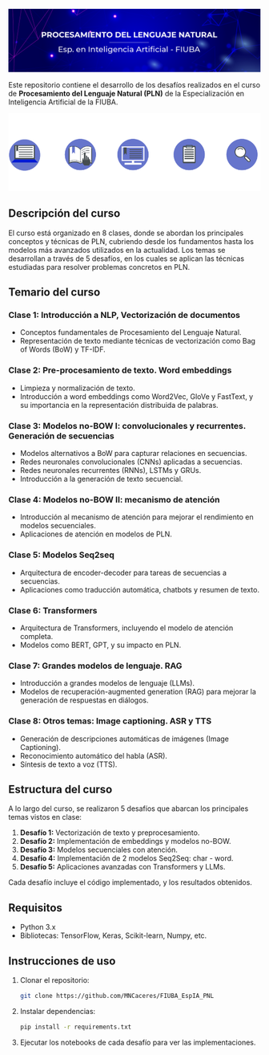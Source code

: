 ![Ejemplo de Imagen](/img/2.png)

Este repositorio contiene el desarrollo de los desafíos realizados en el curso de **Procesamiento del Lenguaje Natural (PLN)** de la Especialización en Inteligencia Artificial de la FIUBA.




<div align="center">
  <img src="/img/2_2.png" alt="Texto alternativo" width="700"/>
</div>



## Descripción del curso 

El curso está organizado en 8 clases, donde se abordan los principales conceptos y técnicas de PLN, cubriendo desde los fundamentos hasta los modelos más avanzados utilizados en la actualidad. Los temas se desarrollan a través de 5 desafíos, en los cuales se aplican las técnicas estudiadas para resolver problemas concretos en PLN.

## Temario del curso

### Clase 1: Introducción a NLP, Vectorización de documentos
- Conceptos fundamentales de Procesamiento del Lenguaje Natural.
- Representación de texto mediante técnicas de vectorización como Bag of Words (BoW) y TF-IDF.

### Clase 2: Pre-procesamiento de texto. Word embeddings
- Limpieza y normalización de texto.
- Introducción a word embeddings como Word2Vec, GloVe y FastText, y su importancia en la representación distribuida de palabras.

### Clase 3: Modelos no-BOW I: convolucionales y recurrentes. Generación de secuencias
- Modelos alternativos a BoW para capturar relaciones en secuencias.
- Redes neuronales convolucionales (CNNs) aplicadas a secuencias.
- Redes neuronales recurrentes (RNNs), LSTMs y GRUs.
- Introducción a la generación de texto secuencial.

### Clase 4: Modelos no-BOW II: mecanismo de atención
- Introducción al mecanismo de atención para mejorar el rendimiento en modelos secuenciales.
- Aplicaciones de atención en modelos de PLN.

### Clase 5: Modelos Seq2seq
- Arquitectura de encoder-decoder para tareas de secuencias a secuencias.
- Aplicaciones como traducción automática, chatbots y resumen de texto.

### Clase 6: Transformers
- Arquitectura de Transformers, incluyendo el modelo de atención completa.
- Modelos como BERT, GPT, y su impacto en PLN.

### Clase 7: Grandes modelos de lenguaje. RAG
- Introducción a grandes modelos de lenguaje (LLMs).
- Modelos de recuperación-augmented generation (RAG) para mejorar la generación de respuestas en diálogos.

### Clase 8: Otros temas: Image captioning. ASR y TTS
- Generación de descripciones automáticas de imágenes (Image Captioning).
- Reconocimiento automático del habla (ASR).
- Síntesis de texto a voz (TTS).

## Estructura del curso

A lo largo del curso, se realizaron 5 desafíos que abarcan los principales temas vistos en clase:

1. **Desafío 1:** Vectorización de texto y preprocesamiento.
2. **Desafío 2:** Implementación de embeddings y modelos no-BOW.
3. **Desafío 3:** Modelos secuenciales con atención.
4. **Desafío 4:** Implementación de 2 modelos Seq2Seq: char - word.
5. **Desafío 5:** Aplicaciones avanzadas con Transformers y LLMs.

Cada desafío incluye el código implementado, y los resultados obtenidos.

## Requisitos

- Python 3.x
- Bibliotecas: TensorFlow, Keras, Scikit-learn, Numpy, etc.

## Instrucciones de uso

1. Clonar el repositorio:
    ```bash
    git clone https://github.com/MNCaceres/FIUBA_EspIA_PNL
    ```

2. Instalar dependencias:
    ```bash
    pip install -r requirements.txt
    ```

3. Ejecutar los notebooks de cada desafío para ver las implementaciones.
